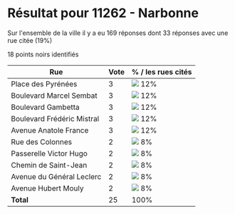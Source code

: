 # Résultat pour 11262 - Narbonne

Sur l'ensemble de la ville il y a eu 169 réponses dont 33 réponses avec une rue citée (19%)

18 points noirs identifiés

| Rue | Vote | % / les rues cités|
|-----|------|-------------------|
| Place des Pyrénées | 3 | <img src="../../img/bar_12.gif" />&nbsp;12%|
| Boulevard Marcel Sembat | 3 | <img src="../../img/bar_12.gif" />&nbsp;12%|
| Boulevard Gambetta | 3 | <img src="../../img/bar_12.gif" />&nbsp;12%|
| Boulevard Frédéric Mistral | 3 | <img src="../../img/bar_12.gif" />&nbsp;12%|
| Avenue Anatole France | 3 | <img src="../../img/bar_12.gif" />&nbsp;12%|
| Rue des Colonnes | 2 | <img src="../../img/bar_8.gif" />&nbsp;8%|
| Passerelle Victor Hugo | 2 | <img src="../../img/bar_8.gif" />&nbsp;8%|
| Chemin de Saint-Jean | 2 | <img src="../../img/bar_8.gif" />&nbsp;8%|
| Avenue du Général Leclerc | 2 | <img src="../../img/bar_8.gif" />&nbsp;8%|
| Avenue Hubert Mouly | 2 | <img src="../../img/bar_8.gif" />&nbsp;8%|
| **Total** | 25 | 100%|
